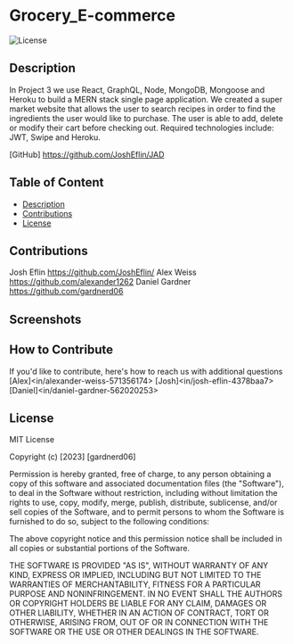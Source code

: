 # Grocery_E-commerce

 ![License](https://img.shields.io/badge/License-MIT-orange)

## Description

In Project 3 we use React, GraphQL, Node, MongoDB, Mongoose and Heroku to build a MERN stack single page application. We created a super market website that allows the user to search recipes in order to find the ingredients the user would like to purchase. The user is able to add, delete or modify their cart before checking out. Required technologies include: JWT, Swipe and Heroku.

[GitHub]  <https://github.com/JoshEflin/JAD>

## Table of Content

- [Description](#description)
- [Contributions](#contributions)
- [License](#license)

## Contributions

Josh Eflin <https://github.com/JoshEflin/>
Alex Weiss <https://github.com/alexander1262>
Daniel Gardner <https://github.com/gardnerd06>

## Screenshots

## How to Contribute

If you'd like to contribute, here's how to reach us with additional questions 
[Alex]<in/alexander-weiss-571356174>
[Josh]<in/josh-eflin-4378baa7>
[Daniel]<in/daniel-gardner-562020253>

## License

MIT License

Copyright (c) [2023] [gardnerd06]

Permission is hereby granted, free of charge, to any person obtaining a copy of this software and associated documentation files (the "Software"), to deal in the Software without restriction, including without limitation the rights to use, copy, modify, merge, publish, distribute, sublicense, and/or sell copies of the Software, and to permit persons to whom the Software is furnished to do so, subject to the following conditions:

The above copyright notice and this permission notice shall be included in all copies or substantial portions of the Software.

THE SOFTWARE IS PROVIDED "AS IS", WITHOUT WARRANTY OF ANY KIND, EXPRESS OR IMPLIED, INCLUDING BUT NOT LIMITED TO THE WARRANTIES OF MERCHANTABILITY, FITNESS FOR A PARTICULAR PURPOSE AND NONINFRINGEMENT. IN NO EVENT SHALL THE AUTHORS OR COPYRIGHT HOLDERS BE LIABLE FOR ANY CLAIM, DAMAGES OR OTHER LIABILITY, WHETHER IN AN ACTION OF CONTRACT, TORT OR OTHERWISE, ARISING FROM, OUT OF OR IN CONNECTION WITH THE SOFTWARE OR THE USE OR OTHER DEALINGS IN THE SOFTWARE.
